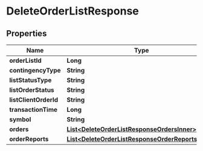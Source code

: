 

# DeleteOrderListResponse


## Properties

| Name | Type | Description | Notes |
|------------ | ------------- | ------------- | -------------|
|**orderListId** | **Long** |  |  [optional] |
|**contingencyType** | **String** |  |  [optional] |
|**listStatusType** | **String** |  |  [optional] |
|**listOrderStatus** | **String** |  |  [optional] |
|**listClientOrderId** | **String** |  |  [optional] |
|**transactionTime** | **Long** |  |  [optional] |
|**symbol** | **String** |  |  [optional] |
|**orders** | [**List&lt;DeleteOrderListResponseOrdersInner&gt;**](DeleteOrderListResponseOrdersInner.md) |  |  [optional] |
|**orderReports** | [**List&lt;DeleteOrderListResponseOrderReportsInner&gt;**](DeleteOrderListResponseOrderReportsInner.md) |  |  [optional] |



